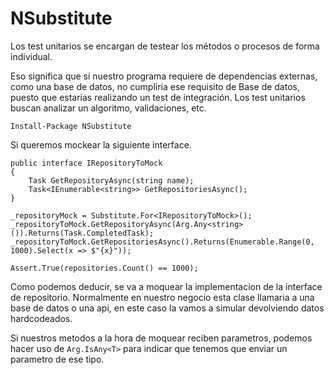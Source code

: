 # NSubstitute
Los test unitarios se encargan de testear los métodos o procesos de forma individual.

Eso significa que si nuestro programa requiere de dependencias externas, como una base de datos, no cumpliria ese requisito de Base de datos, puesto que estarias realizando un test de integración. Los test unitarios buscan analizar un algoritmo, validaciones, etc.

`Install-Package NSubstitute`

Si queremos mockear la siguiente interface.

```Csharp
public interface IRepositoryToMock
{
    Task GetRepositoryAsync(string name);
    Task<IEnumerable<string>> GetRepositoriesAsync();
}
```

```Csharp
_repositoryMock = Substitute.For<IRepositoryToMock>();
_repositoryToMock.GetRepositoryAsync(Arg.Any<string>()).Returns(Task.CompletedTask);
_repositoryToMock.GetRepositoriesAsync().Returns(Enumerable.Range(0, 1000).Select(x => $"{x}"));

Assert.True(repositories.Count() == 1000);
```
Como podemos deducir, se va a moquear la implementacion de la interface de repositorio. Normalmente en nuestro negocio esta clase llamaria a una base de datos o una api, en este caso la vamos a simular devolviendo datos hardcodeados.

Si nuestros metodos a la hora de moquear reciben parametros, podemos hacer uso de `Arg.IsAny<T>` para indicar que tenemos que enviar un parametro de ese tipo.
